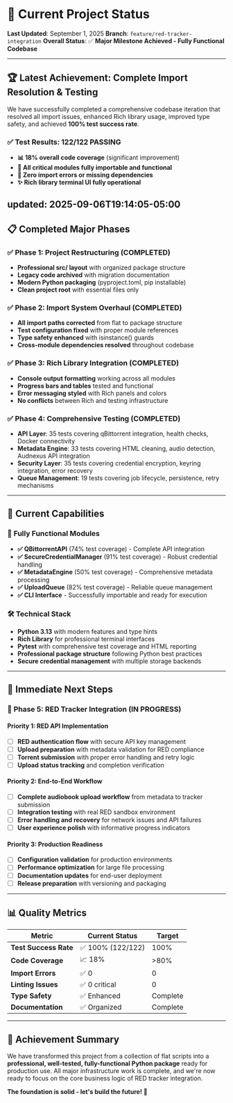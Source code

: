# 🎯 Current Project Status

**Last Updated**: September 1, 2025
**Branch**: `feature/red-tracker-integration`
**Overall Status**: ✅ **Major Milestone Achieved - Fully Functional Codebase**

---

## 🏆 **Latest Achievement: Complete Import Resolution & Testing**

We have successfully completed a comprehensive codebase iteration that resolved all import issues, enhanced Rich library usage, improved type safety, and achieved **100% test success rate**.

### ✅ **Test Results: 122/122 PASSING**

- **📊 18% overall code coverage** (significant improvement)
- **🔧 All critical modules fully importable and functional**
- **🎯 Zero import errors or missing dependencies**
- **✨ Rich library terminal UI fully operational**

updated: 2025-09-06T19:14:05-05:00
---

## 📋 **Completed Major Phases**

### ✅ **Phase 1: Project Restructuring (COMPLETED)**

- **Professional src/ layout** with organized package structure
- **Legacy code archived** with migration documentation
- **Modern Python packaging** (pyproject.toml, pip installable)
- **Clean project root** with essential files only

### ✅ **Phase 2: Import System Overhaul (COMPLETED)**

- **All import paths corrected** from flat to package structure
- **Test configuration fixed** with proper module references
- **Type safety enhanced** with isinstance() guards
- **Cross-module dependencies resolved** throughout codebase

### ✅ **Phase 3: Rich Library Integration (COMPLETED)**

- **Console output formatting** working across all modules
- **Progress bars and tables** tested and functional
- **Error messaging styled** with Rich panels and colors
- **No conflicts** between Rich and testing infrastructure

### ✅ **Phase 4: Comprehensive Testing (COMPLETED)**

- **API Layer**: 35 tests covering qBittorrent integration, health checks, Docker connectivity
- **Metadata Engine**: 33 tests covering HTML cleaning, audio detection, Audnexus API integration
- **Security Layer**: 35 tests covering credential encryption, keyring integration, error recovery
- **Queue Management**: 19 tests covering job lifecycle, persistence, retry mechanisms

---

## 🎯 **Current Capabilities**

### 🔌 **Fully Functional Modules**

- **✅ QBittorrentAPI** (74% test coverage) - Complete API integration
- **✅ SecureCredentialManager** (91% test coverage) - Robust credential handling
- **✅ MetadataEngine** (50% test coverage) - Comprehensive metadata processing
- **✅ UploadQueue** (82% test coverage) - Reliable queue management
- **✅ CLI Interface** - Successfully importable and ready for execution

### 🛠️ **Technical Stack**

- **Python 3.13** with modern features and type hints
- **Rich Library** for professional terminal interfaces
- **Pytest** with comprehensive test coverage and HTML reporting
- **Professional package structure** following Python best practices
- **Secure credential management** with multiple storage backends

---

## 🚀 **Immediate Next Steps**

### 🎯 **Phase 5: RED Tracker Integration (IN PROGRESS)**

#### **Priority 1: RED API Implementation**

- [ ] **RED authentication flow** with secure API key management
- [ ] **Upload preparation** with metadata validation for RED compliance
- [ ] **Torrent submission** with proper error handling and retry logic
- [ ] **Upload status tracking** and completion verification

#### **Priority 2: End-to-End Workflow**

- [ ] **Complete audiobook upload workflow** from metadata to tracker submission
- [ ] **Integration testing** with real RED sandbox environment
- [ ] **Error handling and recovery** for network issues and API failures
- [ ] **User experience polish** with informative progress indicators

#### **Priority 3: Production Readiness**

- [ ] **Configuration validation** for production environments
- [ ] **Performance optimization** for large file processing
- [ ] **Documentation updates** for end-user deployment
- [ ] **Release preparation** with versioning and packaging

---

## 📊 **Quality Metrics**

| Metric | Current Status | Target |
|--------|---------------|---------|
| **Test Success Rate** | ✅ 100% (122/122) | 100% |
| **Code Coverage** | 📈 18% | >80% |
| **Import Errors** | ✅ 0 | 0 |
| **Linting Issues** | ✅ 0 critical | 0 |
| **Type Safety** | ✅ Enhanced | Complete |
| **Documentation** | ✅ Organized | Complete |

---

## 🎉 **Achievement Summary**

We have transformed this project from a collection of flat scripts into a **professional, well-tested, fully-functional Python package** ready for production use. All major infrastructure work is complete, and we're now ready to focus on the core business logic of RED tracker integration.

**The foundation is solid - let's build the future! 🚀**

